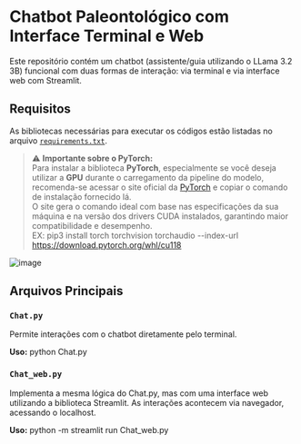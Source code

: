 # Chatbot Paleontológico com Interface Terminal e Web

Este repositório contém um chatbot (assistente/guia utilizando o LLama 3.2 3B) funcional com duas formas de interação: via terminal e via interface web com Streamlit.

## Requisitos

As bibliotecas necessárias para executar os códigos estão listadas no arquivo [`requirements.txt`](./requirements.txt).

> ⚠️ **Importante sobre o PyTorch:**  
> Para instalar a biblioteca **PyTorch**, especialmente se você deseja utilizar a **GPU** durante o carregamento da pipeline do modelo, recomenda-se acessar o site oficial da [PyTorch](https://pytorch.org) e copiar o comando de instalação fornecido lá.  
> O site gera o comando ideal com base nas especificações da sua máquina e na versão dos drivers CUDA instalados, garantindo maior compatibilidade e desempenho.  
> EX: pip3 install torch torchvision torchaudio --index-url https://download.pytorch.org/whl/cu118  

![image](https://github.com/user-attachments/assets/c1f425c4-a504-4708-a53a-0acb8d498cfd)  

## Arquivos Principais

### `Chat.py`

Permite interações com o chatbot diretamente pelo terminal.

**Uso:**
python Chat.py

### `Chat_web.py`

Implementa a mesma lógica do Chat.py, mas com uma interface web utilizando a biblioteca Streamlit.
As interações acontecem via navegador, acessando o localhost.

**Uso:**
python -m streamlit run Chat_web.py
